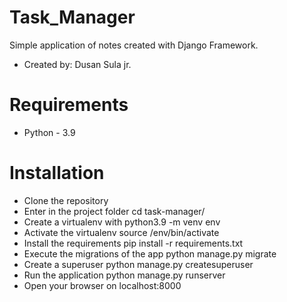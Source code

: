 # Task_Manager
Simple application of notes created with Django Framework.
* Created by: Dusan Sula jr.

# Requirements
* Python - 3.9

# Installation
* Clone the repository
* Enter in the project folder cd task-manager/
* Create a virtualenv with python3.9 -m venv env
* Activate the virtualenv source /env/bin/activate
* Install the requirements pip install -r requirements.txt
* Execute the migrations of the app python manage.py migrate
* Create a superuser python manage.py createsuperuser
* Run the application python manage.py runserver
* Open your browser on localhost:8000
